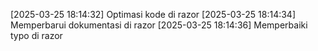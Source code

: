 [2025-03-25 18:14:32] Optimasi kode di razor
[2025-03-25 18:14:34] Memperbarui dokumentasi di razor
[2025-03-25 18:14:36] Memperbaiki typo di razor
